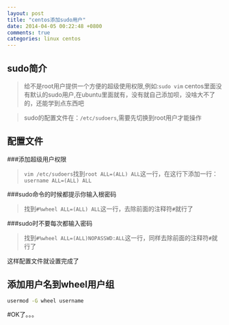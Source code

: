 ```yaml
---
layout: post
title: "centos添加sudo用户"
date: 2014-04-05 00:22:48 +0800
comments: true
categories: linux centos 
---
```

sudo简介
--------------------
> 给不是root用户提供一个方便的超级使用权限,例如:```sudo vim```
> centos里面没有默认的sudo用户,在ubuntu里面就有，没有就自己添加呗，没啥大不了的，还能学到点东西吧

> sudo的配置文件在：```/etc/sudoers```,需要先切换到root用户才能操作

配置文件
---------------------
###添加超级用户权限
> ```vim /etc/sudoers```找到```root ALL=(ALL) ALL```这一行，在这行下添加一行：```username ALL=(ALL) ALL```
<!-- more -->
###sudo命令的时候都提示你输入根密码
> 找到```#%wheel ALL=(ALL) ALL```这一行，去除前面的注释符```#```就行了

###sudo时不要每次都输入密码
> 找到```#%wheel ALL=(ALL)NOPASSWD:ALL```这一行，同样去除前面的注释符```#```就行了

这样配置文件就设置完成了

添加用户名到wheel用户组
--------------------
``` sh
usermod -G wheel username
```

#OK了。。。


